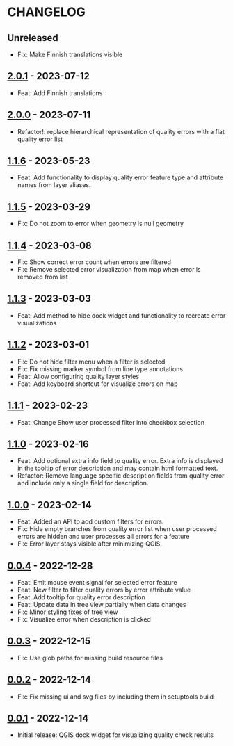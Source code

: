 # CHANGELOG

## Unreleased

- Fix: Make Finnish translations visible

## [2.0.1] - 2023-07-12

- Feat: Add Finnish translations

## [2.0.0] - 2023-07-11

- Refactor!: replace hierarchical representation of quality errors with a flat quality error list

## [1.1.6] - 2023-05-23

- Feat: Add functionality to display quality error feature type and attribute names from layer aliases.

## [1.1.5] - 2023-03-29

- Fix: Do not zoom to error when geometry is null geometry

## [1.1.4] - 2023-03-08

- Fix: Show correct error count when errors are filtered
- Fix: Remove selected error visualization from map when error is removed from list

## [1.1.3] - 2023-03-03

- Feat: Add method to hide dock widget and functionality to recreate error visualizations

## [1.1.2] - 2023-03-01

- Fix: Do not hide filter menu when a filter is selected
- Fix: Fix missing marker symbol from line type annotations
- Feat: Allow configuring quality layer styles
- Feat: Add keyboard shortcut for visualize errors on map

## [1.1.1] - 2023-02-23

- Feat: Change Show user processed filter into checkbox selection

## [1.1.0] - 2023-02-16

- Feat: Add optional extra info field to quality error. Extra info is displayed in the tooltip of error description and may contain html formatted text.
- Refactor: Remove language specific description fields from quality error and include only a single field for description.

## [1.0.0] - 2023-02-14

- Feat: Added an API to add custom filters for errors.
- Fix: Hide empty branches from quality error list when user processed errors are hidden and user processes all errors for a feature
- Fix: Error layer stays visible after minimizing QGIS.

## [0.0.4] - 2022-12-28

- Feat: Emit mouse event signal for selected error feature
- Feat: New filter to filter quality errors by error attribute value
- Feat: Add tooltip for quality error description
- Feat: Update data in tree view partially when data changes
- Fix: Minor styling fixes of tree view
- Fix: Visualize error when description is clicked

## [0.0.3] - 2022-12-15

- Fix: Use glob paths for missing build resource files

## [0.0.2] - 2022-12-14

- Fix: Fix missing ui and svg files by including them in setuptools build

## [0.0.1] - 2022-12-14

- Initial release: QGIS dock widget for visualizing quality check results

[0.0.1]: https://github.com/nlsfi/quality-result-gui/releases/tag/v0.0.1
[0.0.2]: https://github.com/nlsfi/quality-result-gui/releases/tag/v0.0.2
[0.0.3]: https://github.com/nlsfi/quality-result-gui/releases/tag/v0.0.3
[0.0.4]: https://github.com/nlsfi/quality-result-gui/releases/tag/v0.0.4
[1.0.0]: https://github.com/nlsfi/quality-result-gui/releases/tag/v1.0.0
[1.1.0]: https://github.com/nlsfi/quality-result-gui/releases/tag/v1.1.0
[1.1.1]: https://github.com/nlsfi/quality-result-gui/releases/tag/v1.1.1
[1.1.2]: https://github.com/nlsfi/quality-result-gui/releases/tag/v1.1.2
[1.1.3]: https://github.com/nlsfi/quality-result-gui/releases/tag/v1.1.3
[1.1.4]: https://github.com/nlsfi/quality-result-gui/releases/tag/v1.1.4
[1.1.5]: https://github.com/nlsfi/quality-result-gui/releases/tag/v1.1.5
[1.1.6]: https://github.com/nlsfi/quality-result-gui/releases/tag/v1.1.6
[2.0.0]: https://github.com/nlsfi/quality-result-gui/releases/tag/v2.0.0
[2.0.1]: https://github.com/nlsfi/quality-result-gui/releases/tag/v2.0.1
